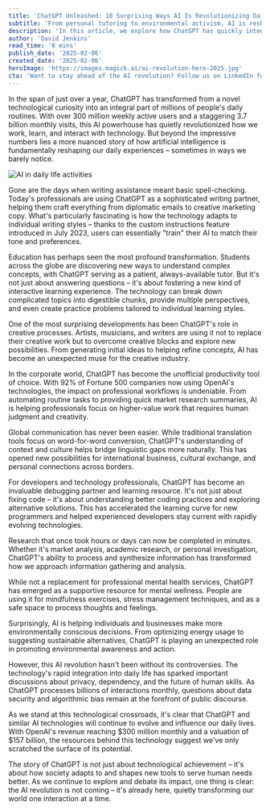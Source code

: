 ```yaml
---
title: 'ChatGPT Unleashed: 10 Surprising Ways AI Is Revolutionizing Daily Life'
subtitle: 'From personal tutoring to environmental activism, AI is reshaping our world'
description: 'In this article, we explore how ChatGPT has quickly integrated into our lives, revolutionizing everything from education to environmental conservation. Discover ten unexpected ways AI is redistributing daily life and igniting essential discussions about our technological future.'
author: 'David Jenkins'
read_time: '8 mins'
publish_date: '2025-02-06'
created_date: '2025-02-06'
heroImage: 'https://images.magick.ai/ai-revolution-hero-2025.jpg'
cta: 'Want to stay ahead of the AI revolution? Follow us on LinkedIn for daily insights into how technology is reshaping our world.'
---
```


In the span of just over a year, ChatGPT has transformed from a novel technological curiosity into an integral part of millions of people's daily routines. With over 300 million weekly active users and a staggering 3.7 billion monthly visits, this AI powerhouse has quietly revolutionized how we work, learn, and interact with technology. But beyond the impressive numbers lies a more nuanced story of how artificial intelligence is fundamentally reshaping our daily experiences – sometimes in ways we barely notice.

![AI in daily life activities](https://i.magick.ai/PIXE/1738867988443_magick_img.webp)

Gone are the days when writing assistance meant basic spell-checking. Today's professionals are using ChatGPT as a sophisticated writing partner, helping them craft everything from diplomatic emails to creative marketing copy. What's particularly fascinating is how the technology adapts to individual writing styles – thanks to the custom instructions feature introduced in July 2023, users can essentially "train" their AI to match their tone and preferences.

Education has perhaps seen the most profound transformation. Students across the globe are discovering new ways to understand complex concepts, with ChatGPT serving as a patient, always-available tutor. But it's not just about answering questions – it's about fostering a new kind of interactive learning experience. The technology can break down complicated topics into digestible chunks, provide multiple perspectives, and even create practice problems tailored to individual learning styles.

One of the most surprising developments has been ChatGPT's role in creative processes. Artists, musicians, and writers are using it not to replace their creative work but to overcome creative blocks and explore new possibilities. From generating initial ideas to helping refine concepts, AI has become an unexpected muse for the creative industry.

In the corporate world, ChatGPT has become the unofficial productivity tool of choice. With 92% of Fortune 500 companies now using OpenAI's technologies, the impact on professional workflows is undeniable. From automating routine tasks to providing quick market research summaries, AI is helping professionals focus on higher-value work that requires human judgment and creativity.

Global communication has never been easier. While traditional translation tools focus on word-for-word conversion, ChatGPT's understanding of context and culture helps bridge linguistic gaps more naturally. This has opened new possibilities for international business, cultural exchange, and personal connections across borders.

For developers and technology professionals, ChatGPT has become an invaluable debugging partner and learning resource. It's not just about fixing code – it's about understanding better coding practices and exploring alternative solutions. This has accelerated the learning curve for new programmers and helped experienced developers stay current with rapidly evolving technologies.

Research that once took hours or days can now be completed in minutes. Whether it's market analysis, academic research, or personal investigation, ChatGPT's ability to process and synthesize information has transformed how we approach information gathering and analysis.

While not a replacement for professional mental health services, ChatGPT has emerged as a supportive resource for mental wellness. People are using it for mindfulness exercises, stress management techniques, and as a safe space to process thoughts and feelings.

Surprisingly, AI is helping individuals and businesses make more environmentally conscious decisions. From optimizing energy usage to suggesting sustainable alternatives, ChatGPT is playing an unexpected role in promoting environmental awareness and action.

However, this AI revolution hasn't been without its controversies. The technology's rapid integration into daily life has sparked important discussions about privacy, dependency, and the future of human skills. As ChatGPT processes billions of interactions monthly, questions about data security and algorithmic bias remain at the forefront of public discourse.

As we stand at this technological crossroads, it's clear that ChatGPT and similar AI technologies will continue to evolve and influence our daily lives. With OpenAI's revenue reaching $300 million monthly and a valuation of $157 billion, the resources behind this technology suggest we've only scratched the surface of its potential.

The story of ChatGPT is not just about technological achievement – it's about how society adapts to and shapes new tools to serve human needs better. As we continue to explore and debate its impact, one thing is clear: the AI revolution is not coming – it's already here, quietly transforming our world one interaction at a time.